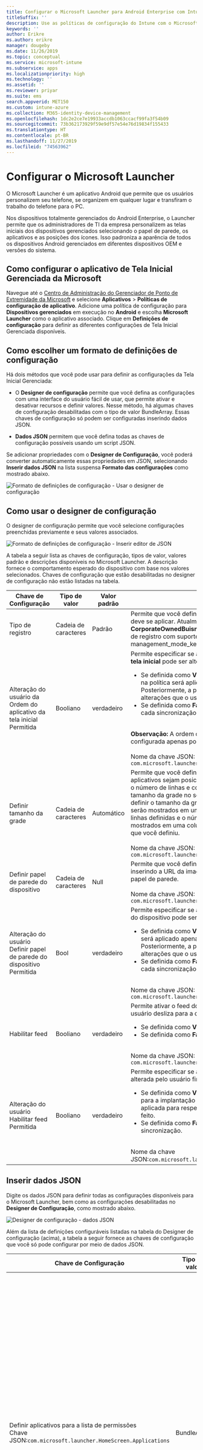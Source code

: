 ```yaml
---
title: Configurar o Microsoft Launcher para Android Enterprise com Intune
titleSuffix: ''
description: Use as políticas de configuração do Intune com o Microsoft Launcher.
keywords: ''
author: Erikre
ms.author: erikre
manager: dougeby
ms.date: 11/26/2019
ms.topic: conceptual
ms.service: microsoft-intune
ms.subservice: apps
ms.localizationpriority: high
ms.technology: ''
ms.assetid: ''
ms.reviewer: priyar
ms.suite: ems
search.appverid: MET150
ms.custom: intune-azure
ms.collection: M365-identity-device-management
ms.openlocfilehash: 1dc2e2ce7e19933accdb1063ccacf99fa3f54b09
ms.sourcegitcommit: 73b362173929f59e9df57e54e76d19834f155433
ms.translationtype: HT
ms.contentlocale: pt-BR
ms.lasthandoff: 11/27/2019
ms.locfileid: "74563962"
---
```

# <a name="configure-microsoft-launcher"></a>Configurar o Microsoft Launcher

O Microsoft Launcher é um aplicativo Android que permite que os usuários personalizem seu telefone, se organizem em qualquer lugar e transfiram o trabalho do telefone para o PC. 

Nos dispositivos totalmente gerenciados do Android Enterprise, o Launcher permite que os administradores de TI da empresa personalizem as telas iniciais dos dispositivos gerenciados selecionando o papel de parede, os aplicativos e as posições dos ícones. Isso padroniza a aparência de todos os dispositivos Android gerenciados em diferentes dispositivos OEM e versões do sistema. 

## <a name="how-to-configure-the-microsoft-managed-home-screen-app"></a>Como configurar o aplicativo de Tela Inicial Gerenciada da Microsoft 

Navegue até o [Centro de Administração do Gerenciador de Ponto de Extremidade da Microsoft](https://go.microsoft.com/fwlink/?linkid=2109431) e selecione **Aplicativos** > **Políticas de configuração de aplicativo**. Adicione uma política de configuração para **Dispositivos gerenciados** em execução no **Android** e escolha **Microsoft Launcher** como o aplicativo associado. Clique em **Definições de configuração** para definir as diferentes configurações de Tela Inicial Gerenciada disponíveis. 

## <a name="choosing-a-configuration-settings-format"></a>Como escolher um formato de definições de configuração 

Há dois métodos que você pode usar para definir as configurações da Tela Inicial Gerenciada: 

- O **Designer de configuração** permite que você defina as configurações com uma interface do usuário fácil de usar, que permite ativar e desativar recursos e definir valores. Nesse método, há algumas chaves de configuração desabilitadas com o tipo de valor BundleArray. Essas chaves de configuração só podem ser configuradas inserindo dados JSON. 

- **Dados JSON** permitem que você defina todas as chaves de configuração possíveis usando um script JSON. 

Se adicionar propriedades com o **Designer de Configuração**, você poderá converter automaticamente essas propriedades em JSON, selecionando **Inserir dados JSON** na lista suspensa **Formato das configurações** como mostrado abaixo.

   ![Formato de definições de configuração - Usar o designer de configuração](./media/configure-microsoft-launcher/configure-microsoft-launcher-01.png)

## <a name="using-configuration-designer"></a>Como usar o designer de configuração

O designer de configuração permite que você selecione configurações preenchidas previamente e seus valores associados.

   ![Formato de definições de configuração - Inserir editor de JSON](./media/configure-microsoft-launcher/configure-microsoft-launcher-02.png)

A tabela a seguir lista as chaves de configuração, tipos de valor, valores padrão e descrições disponíveis no Microsoft Launcher. A descrição fornece o comportamento esperado do dispositivo com base nos valores selecionados. Chaves de configuração que estão desabilitadas no designer de configuração não estão listadas na tabela.

|    Chave de Configuração    |    Tipo de valor    |    Valor padrão    |    Descrição     |
|---------------------------------------------------|------------------|---------------------|-------------------------------------------------------------------------------------------------------------------------------------------------------------------------------------------------------------------------------------------------------------------------------------------------------------------------------------------------------------------------------------------------------------------------------------------------------------------------------------------------------------------------------------------------------------------------------|
|    Tipo de registro    |    Cadeia de caracteres     |    Padrão    |    Permite que você defina o tipo de registro ao qual essa política deve se aplicar. Atualmente, o valor **Padrão** refere-se a **CorporateOwnedBuisnessOnly**. Atualmente, não há outros tipos de registro com suporte.        Nome de chave JSON: management_mode_key        |
|    Alteração do usuário da Ordem do aplicativo da tela inicial   Permitida    |    Booliano    |    verdadeiro    |    Permite especificar se a configuração **Ordem do aplicativo na tela inicial** pode ser alterada pelo usuário final.<ul><li>Se definida como **Verdadeira**, a ordem do aplicativo definida na política será aplicada apenas para a implantação inicial. Posteriormente, a política não será aplicada para respeitar as alterações que o usuário possa ter feito.</li><li>Se definida como **Falsa**, a ordem do aplicativo será imposta a cada sincronização.</li></ul><br>**Observação:** A ordem do Aplicativo na Tela Inicial pode ser configurada apenas por meio do editor JSON.<br><br>Nome da chave JSON:<br>`com.microsoft.launcher.HomeScreen.AppOrder.UserChangeAllowed`    |
|    Definir tamanho da grade    |    Cadeia de caracteres    |    Automático    |    Permite que você defina o tamanho da grade para que aplicativos sejam posicionados na tela inicial. Você pode definir o número de linhas e colunas de aplicativo para definir o tamanho da grade no seguinte formato: `columns;rows`. Se você definir o tamanho da grade, o número máximo de aplicativos que serão mostrados em uma linha na tela inicial será o número de linhas definidas e o número máximo de aplicativos que serão mostrados em uma coluna na tela inicial o número de colunas que você definiu.<br><br>        Nome da chave JSON:<br>`com.microsoft.launcher.HomeScreen.GridSize`    |
|    Definir papel de parede do dispositivo    |    Cadeia de caracteres    |    Null    |    Permite que você defina um papel de parede de sua preferência, inserindo a URL da imagem que você deseja definir como um papel de parede.<br><br>Nome da chave JSON:<br>`com.microsoft.launcher.Wallpaper.URL`    |
|    Alteração do usuário Definir papel de parede do dispositivo   Permitida    |    Bool    |    verdadeiro    |    Permite especificar se a configuração Definir papel de parede do dispositivo pode ser alterada pelo usuário final.<ul><li>Se definida como **Verdadeira**, o papel de parede na política será aplicado apenas para a implantação inicial. Posteriormente, a política não será aplicada para respeitar as alterações que o usuário possa ter feito.</li><li>Se definida como **Falsa**, o papel de parede será aplicado a cada sincronização.</li></ul><br>Nome da chave JSON:<br>`com.microsoft.launcher.Wallpaper.URL.UserChangeAllowed`        |
|    Habilitar feed    |    Booliano    |    verdadeiro    |    Permite ativar o feed do iniciador no dispositivo quando o usuário desliza para a direita na tela inicial.<ul><li>Se definida como **Verdadeira**, o feed será habilitado.</li><li>Se definida como **Falsa**, o feed será desabilitado.</li></ul><br>Nome da chave JSON:<br>`com.microsoft.launcher.Feed.Enabled`    |
|    Alteração do usuário Habilitar feed Permitida    |    Booliano    |    verdadeiro    |     Permite especificar se a configuração **Habilitar feed** pode ser alterada pelo usuário final.<ul><li>Se definida como **Verdadeira**, o feed será aplicado apenas para a implantação inicial. Posteriormente, a política não será aplicada para respeitar as alterações que o usuário possa ter feito.</li><li>Se definida como **Falsa**, o feed será imposto a cada sincronização.</li></ul><br>Nome da chave JSON:`com.microsoft.launcher.Feed.Enabled.UserChangeAllowed`    |

## <a name="enter-json-data"></a>Inserir dados JSON

Digite os dados JSON para definir todas as configurações disponíveis para o Microsoft Launcher, bem como as configurações desabilitadas no **Designer de Configuração**, como mostrado abaixo.

   ![Designer de configuração - dados JSON](./media/configure-microsoft-launcher/configure-microsoft-launcher-03.png)

Além da lista de definições configuráveis listadas na tabela do Designer de configuração (acima), a tabela a seguir fornece as chaves de configuração que você só pode configurar por meio de dados JSON.

|    Chave de Configuração    |    Tipo de valor    |    Valor padrão    |    Descrição     |
|----------------------------------------------------------------------------------------------------|-------------------|-------------------------------------------------------------------------------------|------------------------------------------------------------------------------------------------------------------------------------------------------------------------------------------------------------------------------------------------------------------------------------------------------------------------------------------------------------------------------------------------------------------------------------------------------------------------------------------------------------------------------------------------------------------------------------------------------------------------------------------------------------------------------------|
|    Definir aplicativos para a lista de permissões<br>Chave JSON:`com.microsoft.launcher.HomeScreen.Applications`    |    BundleArray    | Consulte: [Definir aplicativos para a lista de permissões](configure-microsoft-launcher.md#set-allow-listed-applications)</sup>    |    Permite definir o conjunto de aplicativos visíveis na tela inicial entre os aplicativos instalados no dispositivo. Você pode definir os aplicativos inserindo o nome do pacote dos aplicativos que você deseja tornar visíveis, por exemplo, `com.android.settings` torna as configurações acessíveis na tela inicial. Os aplicativos da lista de permissões nesta seção já devem estar instalados no dispositivo para que fiquem visíveis na tela inicial.<p>Propriedades:<ul><li>**Pacote:** O nome do pacote de aplicativos</li><li>**Classe:** A atividade do aplicativo, específica de uma determinada página de aplicativo. A página do aplicativo padrão é usada se esse valor estiver vazio.</li></ul>      |
|    Ordem do aplicativo na tela inicial<br>Chave JSON: `com.microsoft.launcher.HomeScreen.AppOrder`    |    BundleArray    |    Consulte: [Ordem do aplicativo na tela inicial](configure-microsoft-launcher.md#home-screen-app-order)      |    Permite especificar a ordem do aplicativo na tela inicial.<p>Propriedades:<br><ul><li>**Tipo:** O único tipo com suporte é `application`.</li><li>**Posição:** O slot do ícone do aplicativo na tela inicial. Tem início na posição 1 no canto superior esquerdo e vai da esquerda para a direita, de cima para baixo.</li><li>**Pacote:** O nome do pacote de aplicativos.</li><li>**Classe:** A atividade do aplicativo, específica de uma determinada página de aplicativo. A página do aplicativo padrão será usada se esse valor estiver vazio.</li></ul>    |

### <a name="set-allow-listed-applications"></a>Definir aplicativos para a lista de permissões

```JSON
{
    "key": "com.microsoft.launcher.HomeScreen.Applications",
    "valueBundleArray": 
    [
        {
            "managedProperty": [
                {
                    "key": "package",
                    "valueString": ""
                },
                {
                    "key": "class",
                    "valueString": ""
                }
            ]
        }
    ]
}
```

### <a name="home-screen-app-order"></a>Ordem do aplicativo na tela inicial

```JSON
{
    "key": "com.microsoft.launcher.HomeScreen.AppOrder",
    "valueBundleArray": 
    [
        {
            "managedProperty": [
                {
                    "key": "type",
                    "valueString": "application"
                },
                {
                    "key": "position",
                    "valueInteger": 0
                },
                {
                    "key": "package",
                    "valueString": ""
                },
                {
                    "key": "class",
                    "valueString": ""
                }
            ]
        }
    ]
}
```

Este é um exemplo de script JSON com todas as chaves de configuração disponíveis incluídas:

```JSON
{
    "kind": "androidenterprise#managedConfiguration", 
    "productId": "app:com.microsoft.launcher", 
    "managedProperty": [
        {
            "key": "management_mode_key", 
            "valueString": "Default"
        }, 
        {
            "key": "com.microsoft.launcher.Feed.Enable.UserChangeAllowed", 
            "valueBool": false
        }, 
        {
            "key": "com.microsoft.launcher.Feed.Enable", 
            "valueBool": true
        }, 
        {
            "key": "com.microsoft.launcher.Wallpaper.Url.UserChangeAllowed", 
            "valueBool": false
        }, 
        {
            "key": "com.microsoft.launcher.Wallpaper.Url", 
            "valueBool": "http://www.contoso.com/wallpaper.png"
        }, 
        {
            "key": "com.microsoft.launcher.HomeScreen.GridSize", 
            "valueString": "5;5"
        }, 
        {
            "key": "com.microsoft.launcher.HomeScreen.Applications", 
            "valueBundleArray": [
                {
                    "managedProperty": [
                        {
                            "key": "package", 
                            "valueString": "com.ups.mobile.android"
                        }, 
                        {
                            "key": "class", 
                            "valueString": ""
                        }
                    ]
                }, 
                {
                    "managedProperty": [
                        {
                            "key": "package", 
                            "valueString": "com.microsoft.teams"
                        }, 
                        {
                            "key": "class", 
                            "valueString": ""
                        }
                    ]
                }, 
                {
                    "managedProperty": [
                        {
                            "key": "package", 
                            "valueString": "com.microsoft.bing"
                        }, 
                        {
                            "key": "class", 
                            "valueString": ""
                        }
                    ]
                }
            ]
        }, 
        {
            "key": "com.microsoft.launcher.HomeScreen.AppOrder.UserChangeAllowed", 
            "valueBool": false
        }, 
        {
            "key": "com.microsoft.launcher.HomeScreen.AppOrder", 
            "valueBundleArray": [
                {
                    "managedProperty": [
                        {
                            "key": "type", 
                            "valueString": "application"
                        }, 
                        {
                            "key": "position", 
                            "valueInteger": 17
                        }, 
                        {
                            "key": "package", 
                            "valueString": "com.ups.mobile.android"
                        }, 
                        {
                            "key": "class", 
                            "valueString": ""
                        }
                    ]
                }, 
                {
                    "managedProperty": [
                        {
                            "key": "type", 
                            "valueString": "application"
                        }, 
                        {
                            "key": "position", 
                            "valueInteger": 18
                        }, 
                        {
                            "key": "package", 
                            "valueString": "com.microsoft.teams"
                        }, 
                        {
                            "key": "class", 
                            "valueString": ""
                        }
                    ]
                }, 
                {
                    "managedProperty": [
                        {
                            "key": "type", 
                            "valueString": "application"
                        }, 
                        {
                            "key": "position", 
                            "valueInteger": 19
                        }, 
                        {
                            "key": "package", 
                            "valueString": "com.microsoft.bing"
                        }, 
                        {
                            "key": "class", 
                            "valueString": ""
                        }
                    ]
                }
            ]
        }
    ]
}
```

## <a name="next-steps"></a>Próximas etapas

- Para saber mais sobre dispositivos Android Enterprise totalmente gerenciados, confira [Configurar o registro do Intune para dispositivos Android Enterprise totalmente gerenciados](../enrollment/android-fully-managed-enroll.md).
